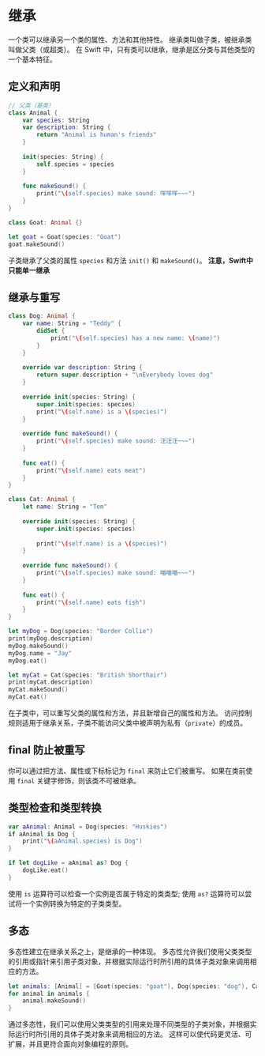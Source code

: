 
# 继承

一个类可以继承另一个类的属性、方法和其他特性。
继承类叫做子类，被继承类叫做父类（或超类）。
在 Swift 中，只有类可以继承，继承是区分类与其他类型的一个基本特征。

## 定义和声明

```swift
// 父类（基类）
class Animal {
    var species: String
    var description: String {
        return "Animal is human's friends"
    }
    
    init(species: String) {
        self.species = species
    }
    
    func makeSound() {
        print("\(self.species) make sound: 咩咩咩~~~")
    }
}

class Goat: Animal {}

let goat = Goat(species: "Goat")
goat.makeSound()
```

子类继承了父类的属性 `species` 和方法 `init()` 和 `makeSound()`。
**注意，Swift中只能单一继承**

## 继承与重写

```swift
class Dog: Animal {
    var name: String = "Teddy" {
        didSet {
            print("\(self.species) has a new name: \(name)")
        }
    }
    
    override var description: String {
        return super.description + "\nEverybody loves dog"
    }
    
    override init(species: String) {
        super.init(species: species)
        print("\(self.name) is a \(species)")
    }
    
    override func makeSound() {
        print("\(self.species) make sound: 汪汪汪~~~")
    }
    
    func eat() {
        print("\(self.name) eats meat")
    }
}

class Cat: Animal {
    let name: String = "Tom"
    
    override init(species: String) {
        super.init(species: species)
        
        print("\(self.name) is a \(species)")
    }
    
    override func makeSound() {
        print("\(self.species) make sound: 喵喵喵~~~")
    }
    
    func eat() {
        print("\(self.name) eats fish")
    }
}

let myDog = Dog(species: "Border Collie")
print(myDog.description)
myDog.makeSound()
myDog.name = "Jay"
myDog.eat()

let myCat = Cat(species: "British Shorthair")
print(myCat.description)
myCat.makeSound()
myCat.eat()
```

在子类中，可以重写父类的属性和方法，并且新增自己的属性和方法。
访问控制规则适用于继承关系，子类不能访问父类中被声明为私有（`private`）的成员。

## final 防止被重写

你可以通过把方法、属性或下标标记为 `final` 来防止它们被重写。
如果在类前使用 `final` 关键字修饰，则该类不可被继承。

## 类型检查和类型转换

```swift
var aAnimal: Animal = Dog(species: "Huskies")
if aAnimal is Dog {
    print("\(aAnimal.species) is Dog")
}

if let dogLike = aAnimal as? Dog {
    dogLike.eat()
}
```

使用 `is` 运算符可以检查一个实例是否属于特定的类类型;
使用 `as?` 运算符可以尝试将一个实例转换为特定的子类类型。

## 多态
多态性建立在继承关系之上，是继承的一种体现。
多态性允许我们使用父类类型的引用或指针来引用子类对象，并根据实际运行时所引用的具体子类对象来调用相应的方法。
```swift
let animals: [Animal] = [Goat(species: "goat"), Dog(species: "dog"), Cat(species: "cat")]
for animal in animals {
    animal.makeSound()
}
```

通过多态性，我们可以使用父类类型的引用来处理不同类型的子类对象，并根据实际运行时所引用的具体子类对象来调用相应的方法。
这样可以使代码更灵活、可扩展，并且更符合面向对象编程的原则。
